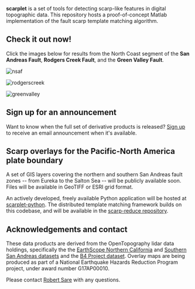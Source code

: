 **scarplet** is a set of tools for detecting scarp-like features in digital topographic data. This repository hosts a proof-of-concept Matlab implementation of the fault scarp template matching algorithm. 

## Check it out now!

Click the images below for results from the North Coast segment of the **San Andreas Fault**, **Rodgers Creek Fault**, and the **Green Valley Fault**.

![nsaf](https://github.com/stgl/scarplet/docs/img/nsaf.png "Northern San Andreas Fault")

![rodgerscreek](https://github.com/stgl/scarplet/docs/img/rodgerscreek.png "Rodgers Creek Fault")

![greenvalley](https://github.com/stgl/scarplet/docs/img/greenvalley.png "Green Valley Fault")

## Sign up for an announcement

Want to know when the full set of derivative products is released? [Sign up](http://eepurl.com/c8w3E1) to receive an email announcement when it's available.


## Scarp overlays for the Pacific-North America plate boundary

A set of GIS layers covering the northern and southern San Andreas fault zones -- from Eureka to the Salton Sea -- will be publicly available soon. Files will be available in GeoTIFF or ESRI grid format.

An actively developed, freely available Python application will be hosted at [scarplet-python](https://github.com/rmsare/scarplet-python). The distributed template matching framework builds on this codebase, and will be available in the [scarp-reduce repository](https://github.com/rmsare/scarp-reduce).

## Acknowledgements and contact

These data products are derived from the OpenTopography lidar data holdings, specifically the the [EarthScope Northern California](http://opentopo.sdsc.edu/datasetMetadata?otCollectionID=OT.052008.32610.1) and [Southern San Andreas datasets](http://opentopo.sdsc.edu/datasetMetadata?otCollectionID=OT.122009.32611.1) and the [B4 Project dataset](http://opentopo.sdsc.edu/datasetMetadata?otCollectionID=OT.032006.32611.1). Overlay maps are being produced as part of a National Earthquake Hazards Reduction Program project, under award number G17AP00010.

Please contact [Robert Sare](rmsare@NOSPAMstanford.edu) with any questions.
